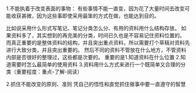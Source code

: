 1.不能执着于改变表面的事物：
有些事情不能一直变，因为花了大量时间去改变可能收获甚微，因为这些事即使采用最笨的方式在做，也能达到目的。

比如说采用什么形式写笔记、笔记分类怎么分、有用的资料用什么结构存放。
如果资料多了，其实想到的再完美的分类，时间已久也是不容易记住资料位置的。
而真正重要的是整体资料的结构，并且突出重点资料，所以需要打个草稿对资料先进行大致分类，并且突出重要的。
然后不同的资料不管放在什么地方，不管资料内部是否很好的整理过，这些都是次要的。
重要的是1.知道资料在什么位置  2.知道需要时怎么最简单的使用资料 3.资料用什么方式来进行一个既简单又合理的分类（重要程度：重点-了解-阅读）

2.抓住不能改变的原则、准则
凭自己的悟性和直觉抓住做事中要一直遵守的智慧

